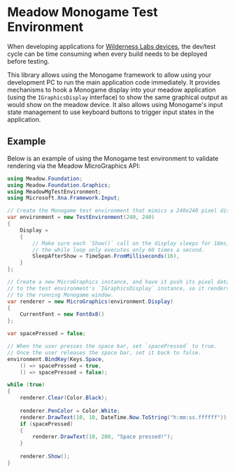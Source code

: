 # Meadow Monogame Test Environment

When developing applications for [Wilderness Labs devices](https://www.wildernesslabs.co/), the dev/test cycle can be time consuming when every build needs to be deployed before testing.

This library allows using the Monogame framework to allow using your development PC to run the main application code immediately. It provides mechanisms to hook a Monogame display into your meadow application (using the `IGraphicsDisplay` interface) to show the same graphical output as would show on the meadow device. It also allows using Monogame's input state management to use keyboard buttons to trigger input states in the application.

## Example

Below is an example of using the Monogame test environment to validate rendering via the Meadow MicroGraphics API:

```csharp
using Meadow.Foundation;
using Meadow.Foundation.Graphics;
using MeadowMgTestEnvironment;
using Microsoft.Xna.Framework.Input;

// Create the Monogame test environment that mimics a 240x240 pixel display
var environment = new TestEnvironment(240, 240)
{
    Display =
    {
        // Make sure each `Show()` call on the display sleeps for 16ms, so that 
        // the while loop only executes only 60 times a second.
        SleepAfterShow = TimeSpan.FromMilliseconds(16),
    }
};

// Create a new MicroGraphics instance, and have it push its pixel data
// to the test environment's `IGraphicsDisplay` instance, so it renders
// to the running Monogame window.
var renderer = new MicroGraphics(environment.Display)
{
    CurrentFont = new Font8x8()
};

var spacePressed = false;

// When the user presses the space bar, set `spacePressed` to true.
// Once the user releases the space bar, set it back to false.
environment.BindKey(Keys.Space,
    () => spacePressed = true,
    () => spacePressed = false);

while (true)
{
    renderer.Clear(Color.Black);
    
    renderer.PenColor = Color.White;
    renderer.DrawText(10, 10, DateTime.Now.ToString("h:mm:ss.ffffff"));
    if (spacePressed)
    {
        renderer.DrawText(10, 200, "Space pressed!");
    }
    
    renderer.Show();
}
```